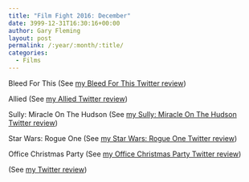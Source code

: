 ```yaml
---
title: "Film Fight 2016: December"
date: 3999-12-31T16:30:16+00:00
author: Gary Fleming
layout: post
permalink: /:year/:month/:title/
categories:
  - Films
---
```


Bleed For This (See [my Bleed For This Twitter review](https://twitter.com/garyfleming/status/805085470396911616))

Allied (See [my Allied Twitter review](https://twitter.com/garyfleming/status/805086572379074560))

Sully: Miracle On The Hudson (See [my Sully: Miracle On The Hudson Twitter review](https://twitter.com/garyfleming/status/808019193182425089))

Star Wars: Rogue One (See [my Star Wars: Rogue One Twitter review](https://twitter.com/garyfleming/status/810099139384143873))

Office Christmas Party (See [my Office Christmas Party Twitter review](https://twitter.com/garyfleming/status/810955117067440128))

 (See [my  Twitter review]())